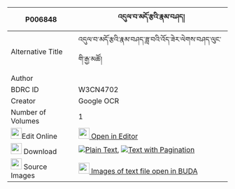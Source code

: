 |P006848|འདུལ་བ་མདོ་རྩའི་རྣམ་བཤད། 
| --- | --- 
|Alternative Title |འདུལ་བ་མདོ་རྩའི་རྣམ་བཤད་ཟླ་བའི་འོད་ཟེར་ལེགས་བཤད་ལུང་གི་རྒྱ་མཚོ།
|Author | 
|BDRC ID | W3CN4702
|Creator | Google OCR
|Number of Volumes| 1
|<img width="25" src="https://img.icons8.com/color/25/000000/edit-property.png">Edit Online| [<img width="25" src="https://avatars.githubusercontent.com/u/45091458?s=200&v=4"> Open in Editor](http://editor.openpecha.org/P006848)
|<img width="25" src="https://img.icons8.com/fluent/48/000000/download-2.png"/>  Download | [![](https://img.icons8.com/color/20/000000/txt.png)Plain Text](https://github.com/Openpecha/P006848/releases/download/v1/dulwa_do_tsa_i_namshe_plain_P006848.zip), [![](https://img.icons8.com/color/20/000000/txt.png)Text with Pagination](https://github.com/Openpecha/P006848/releases/download/v1/dulwa_do_tsa_i_namshe_pages_P006848.zip)
|<img width="25" src="https://img.icons8.com/plasticine/100/000000/pictures-folder.png"/>  Source Images | [<img width="25" src="https://library.bdrc.io/icons/BUDA-small.svg"> Images of text file open in BUDA](https://library.bdrc.io/show/bdr:W3CN4702)